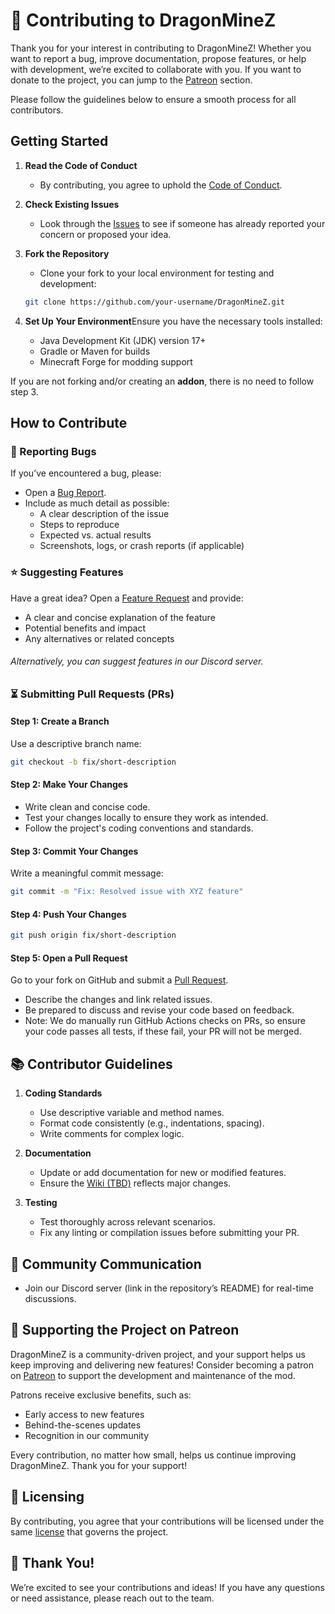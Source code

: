 # 🐉 Contributing to DragonMineZ

Thank you for your interest in contributing to DragonMineZ! Whether you want to report a bug, improve documentation,
propose features, or help with development, we’re excited to collaborate with you. If you want to donate to the project,
you can jump to the [Patreon](#-supporting-the-project-on-patreon) section.

Please follow the guidelines below to ensure a smooth process for all contributors.

## Getting Started

1. **Read the Code of Conduct**

   - By contributing, you agree to uphold the [Code of Conduct](https://github.com/DragonMineZ/dragonminez/blob/main/.github/CODE_OF_CONDUCT.md).
2. **Check Existing Issues**

   - Look through the [Issues](https://github.com/orgs/DragonMineZ/projects/5) to see if someone has already reported
     your concern or proposed your idea.
3. **Fork the Repository**

   - Clone your fork to your local environment for testing and development:

   ```bash
   git clone https://github.com/your-username/DragonMineZ.git
   ```
4. **Set Up Your Environment**Ensure you have the necessary tools installed:

   - Java Development Kit (JDK) version 17+
   - Gradle or Maven for builds
   - Minecraft Forge for modding support

If you are not forking and/or creating an **addon**, there is no need to follow step 3.

## How to Contribute

### 🐛 Reporting Bugs

If you’ve encountered a bug, please:

- Open a [Bug Report](https://github.com/DragonMineZ/DragonMineZ/issues/new?template=bug_report.yml).
- Include as much detail as possible:
  - A clear description of the issue
  - Steps to reproduce
  - Expected vs. actual results
  - Screenshots, logs, or crash reports (if applicable)

### ⭐ Suggesting Features

Have a great idea? Open
a [Feature Request](https://github.com/DragonMineZ/DragonMineZ/issues/new?template=feature_request.yml) and provide:

- A clear and concise explanation of the feature
- Potential benefits and impact
- Any alternatives or related concepts

###### Alternatively, you can suggest features in our Discord server.

### ⏳ Submitting Pull Requests (PRs)

#### Step 1: Create a Branch

Use a descriptive branch name:

```bash
git checkout -b fix/short-description
```

#### Step 2: Make Your Changes

- Write clean and concise code.
- Test your changes locally to ensure they work as intended.
- Follow the project's coding conventions and standards.

#### Step 3: Commit Your Changes

Write a meaningful commit message:

```bash
git commit -m "Fix: Resolved issue with XYZ feature"
```

#### Step 4: Push Your Changes

```bash
git push origin fix/short-description
```

#### Step 5: Open a Pull Request

Go to your fork on GitHub and submit a [Pull Request](https://github.com/DragonMineZ/DragonMineZ/pulls).

- Describe the changes and link related issues.
- Be prepared to discuss and revise your code based on feedback.
- Note: We do manually run GitHub Actions checks on PRs, so ensure your code passes all tests, if these fail, your PR
  will not be merged.

## 📚 Contributor Guidelines

1. **Coding Standards**

   - Use descriptive variable and method names.
   - Format code consistently (e.g., indentations, spacing).
   - Write comments for complex logic.
2. **Documentation**

   - Update or add documentation for new or modified features.
   - Ensure the [Wiki (TBD)](https://dragonminez.github.io/dragonminez-docs/) reflects major changes.
3. **Testing**

   - Test thoroughly across relevant scenarios.
   - Fix any linting or compilation issues before submitting your PR.

## 💬 Community Communication

- Join our Discord server (link in the repository’s README) for real-time discussions.

## 🫴 Supporting the Project on Patreon

DragonMineZ is a community-driven project, and your support helps us keep improving and delivering new features!
Consider becoming a patron on [Patreon](https://patreon.com/DragonMineZ) to support the development and maintenance of
the mod.

Patrons receive exclusive benefits, such as:

- Early access to new features
- Behind-the-scenes updates
- Recognition in our community

Every contribution, no matter how small, helps us continue improving DragonMineZ. Thank you for your support!

## 🧾 Licensing

By contributing, you agree that your contributions will be licensed under the same [license](https://github.com/DragonMineZ/dragonminez/blob/main/LICENSE) that governs the
project.

## 🙌 Thank You!

We’re excited to see your contributions and ideas! If you have any questions or need assistance, please reach out to the
team.
